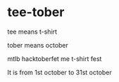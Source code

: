 # tee-tober
tee means t-shirt

tober means october

mtlb hacktoberfet me t-shirt fest

It is from 1st october to 31st october
